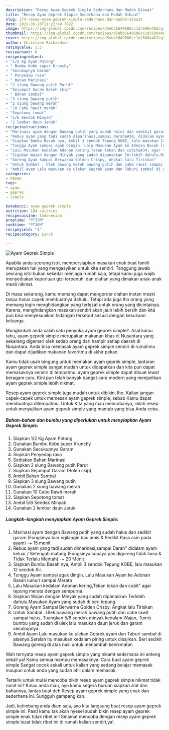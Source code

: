 ```yaml
---
description: "Resep Ayam Geprek Simple Sederhana dan Mudah Dibuat"
title: "Resep Ayam Geprek Simple Sederhana dan Mudah Dibuat"
slug: 374-resep-ayam-geprek-simple-sederhana-dan-mudah-dibuat
date: 2021-03-20T11:22:49.762Z
image: https://img-global.cpcdn.com/recipes/d5ebb1649686cc1d/680x482cq70/ayam-geprek-simple-foto-resep-utama.jpg
thumbnail: https://img-global.cpcdn.com/recipes/d5ebb1649686cc1d/680x482cq70/ayam-geprek-simple-foto-resep-utama.jpg
cover: https://img-global.cpcdn.com/recipes/d5ebb1649686cc1d/680x482cq70/ayam-geprek-simple-foto-resep-utama.jpg
author: Christine Richardson
ratingvalue: 3.5
reviewcount: 6
recipeingredient:
- "1/2 Kg Ayam Potong"
- " Bumbu Kobe super Krunchy"
- "Secukupnya Garam"
- " Penyedap rasa"
- " Bahan Marinasi"
- "2 siung Bawang putih Parut"
- "Sejumput Garam Boleh skip"
- " Bahan Sambal"
- "3 siung Bawang putih"
- "2 siung bawang merah"
- "10 Cabe Rawit merah"
- "Sepotong tomat"
- "5/6 Sendok Minyak"
- "2 lembar daun Jeruk"
recipeinstructions:
- "Marinasi ayam dengan Bawang putih yang sudah halus dan sedikit garam (Fungsinya biar ngilangin bau amis &amp; Sedikit Rasa asin pada ayam) -+ 15 menit"
- "Rebus ayam yang tadi sudah dimarinasi,sampai Darah&#34; didalam ayam keluar / Setengah matang.(Fungsinya supaya pas digoreng tidak lama &amp; Tidak Terlalu Mentah) -+ 20 Menit"
- "Siapkan Bumbu Basah nya, Ambil 3 sendok Tepung KOBE, lalu masukan 12 sendok Air."
- "Tunggu Ayam sampai agak dingin. Lalu Masukan Ayam ke Adonan Basah lumuri sampai Merata"
- "Lalu Masukan kedalam Adonan kering,Tekan tekan dan cubit&#34; agar tepung merata dengan sempurna."
- "Siapkan Wajan dengan Minyak yang sudah dipanaskan Terlebih dahulu.Masukan Ayam yang sudah di beri tepung."
- "Goreng Ayam Sampai Berwarna Golden Crispy, Angkat lalu Tiriskan"
- "Untuk Sambal : Ulek bawang merah bawang putih dan cabe rawit sampai halus, Tuangkan 5/6 sendok minyak kedalam Wajan, Tumis bumbu yang sudah di ulek lalu masukan daun jeruk dan garam secukupnya."
- "Ambil Ayam Lalu masukan ke ulekan Geprek ayam dan Taburi sambal di atasnya.Setelah itu masukan kedalam piring untuk disajikan. Beri sedikit Bawang goreng di atas nasi untuk menambah kenikmatan"
categories:
- Resep
tags:
- ayam
- geprek
- simple

katakunci: ayam geprek simple 
nutrition: 184 calories
recipecuisine: Indonesian
preptime: "PT37M"
cooktime: "PT36M"
recipeyield: "1"
recipecategory: Lunch

---
```



![Ayam Geprek Simple](https://img-global.cpcdn.com/recipes/d5ebb1649686cc1d/680x482cq70/ayam-geprek-simple-foto-resep-utama.jpg)

Apabila anda seorang istri, mempersiapkan masakan enak buat famili merupakan hal yang mengasyikan untuk kita sendiri. Tanggung jawab seorang istri bukan sekedar menjaga rumah saja, tetapi kamu juga wajib menyediakan keperluan gizi terpenuhi dan olahan yang dimakan anak-anak mesti nikmat.

Di masa  sekarang, kamu memang dapat mengorder olahan instan meski tanpa harus capek membuatnya dahulu. Tetapi ada juga lho orang yang memang ingin menghidangkan yang terlezat untuk orang yang dicintainya. Karena, menghidangkan masakan sendiri akan jauh lebih bersih dan kita pun bisa menyesuaikan hidangan tersebut sesuai dengan kesukaan keluarga. 



Mungkinkah anda salah satu penyuka ayam geprek simple?. Asal kamu tahu, ayam geprek simple merupakan makanan khas di Nusantara yang sekarang digemari oleh setiap orang dari hampir setiap daerah di Nusantara. Anda bisa memasak ayam geprek simple sendiri di rumahmu dan dapat dijadikan makanan favoritmu di akhir pekan.

Kamu tidak usah bingung untuk memakan ayam geprek simple, lantaran ayam geprek simple sangat mudah untuk didapatkan dan kita pun dapat memasaknya sendiri di tempatmu. ayam geprek simple dapat dibuat lewat beragam cara. Kini pun telah banyak banget cara modern yang menjadikan ayam geprek simple lebih nikmat.

Resep ayam geprek simple juga mudah untuk dibikin, lho. Kalian jangan capek-capek untuk memesan ayam geprek simple, sebab Kamu dapat membuatnya ditempatmu. Untuk Kita yang mau mencobanya, inilah resep untuk menyajikan ayam geprek simple yang mantab yang bisa Anda coba.

<!--inarticleads1-->

##### Bahan-bahan dan bumbu yang diperlukan untuk menyiapkan Ayam Geprek Simple:

1. Siapkan 1/2 Kg Ayam Potong
1. Gunakan  Bumbu Kobe super Krunchy
1. Gunakan Secukupnya Garam
1. Siapkan  Penyedap rasa
1. Sediakan  Bahan Marinasi
1. Siapkan 2 siung Bawang putih Parut
1. Siapkan Sejumput Garam (Boleh skip)
1. Ambil  Bahan Sambal
1. Siapkan 3 siung Bawang putih
1. Gunakan 2 siung bawang merah
1. Gunakan 10 Cabe Rawit merah
1. Siapkan Sepotong tomat
1. Ambil 5/6 Sendok Minyak
1. Gunakan 2 lembar daun Jeruk




<!--inarticleads2-->

##### Langkah-langkah menyiapkan Ayam Geprek Simple:

1. Marinasi ayam dengan Bawang putih yang sudah halus dan sedikit garam (Fungsinya biar ngilangin bau amis &amp; Sedikit Rasa asin pada ayam) -+ 15 menit
1. Rebus ayam yang tadi sudah dimarinasi,sampai Darah&#34; didalam ayam keluar / Setengah matang.(Fungsinya supaya pas digoreng tidak lama &amp; Tidak Terlalu Mentah) -+ 20 Menit
1. Siapkan Bumbu Basah nya, Ambil 3 sendok Tepung KOBE, lalu masukan 12 sendok Air.
1. Tunggu Ayam sampai agak dingin. Lalu Masukan Ayam ke Adonan Basah lumuri sampai Merata
1. Lalu Masukan kedalam Adonan kering,Tekan tekan dan cubit&#34; agar tepung merata dengan sempurna.
1. Siapkan Wajan dengan Minyak yang sudah dipanaskan Terlebih dahulu.Masukan Ayam yang sudah di beri tepung.
1. Goreng Ayam Sampai Berwarna Golden Crispy, Angkat lalu Tiriskan
1. Untuk Sambal : Ulek bawang merah bawang putih dan cabe rawit sampai halus, Tuangkan 5/6 sendok minyak kedalam Wajan, Tumis bumbu yang sudah di ulek lalu masukan daun jeruk dan garam secukupnya.
1. Ambil Ayam Lalu masukan ke ulekan Geprek ayam dan Taburi sambal di atasnya.Setelah itu masukan kedalam piring untuk disajikan. Beri sedikit Bawang goreng di atas nasi untuk menambah kenikmatan




Wah ternyata resep ayam geprek simple yang nikamt sederhana ini enteng sekali ya! Kamu semua mampu memasaknya. Cara buat ayam geprek simple Sangat cocok sekali untuk kalian yang sedang belajar memasak maupun untuk anda yang sudah ahli dalam memasak.

Tertarik untuk mulai mencoba bikin resep ayam geprek simple nikmat tidak rumit ini? Kalau anda mau, ayo kamu segera buruan siapkan alat dan bahannya, lantas buat deh Resep ayam geprek simple yang enak dan sederhana ini. Sungguh gampang kan. 

Jadi, ketimbang anda diam saja, ayo kita langsung buat resep ayam geprek simple ini. Pasti kamu tak akan nyesel sudah bikin resep ayam geprek simple enak tidak ribet ini! Selamat mencoba dengan resep ayam geprek simple lezat tidak ribet ini di rumah kalian sendiri,ya!.


